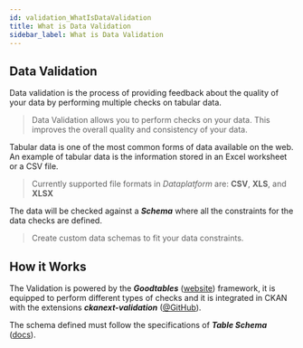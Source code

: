```yaml
---
id: validation_WhatIsDataValidation
title: What is Data Validation 
sidebar_label: What is Data Validation
---
```

## Data Validation

Data validation is the process of providing feedback about the quality of your data by performing multiple checks on tabular data. 

> Data Validation allows you to perform checks on your data. This improves the overall quality and consistency of your data.

Tabular data is one of the most common forms of data available on the web. An example of tabular data is the information stored in an Excel worksheet or a CSV file.

> Currently supported file formats in *Dataplatform* are: **CSV**, **XLS**, and **XLSX**

The data will be checked against a ***Schema*** where all the constraints for the data checks are defined.
 
> Create custom data schemas to fit your data constraints.

## How it Works

The Validation is powered by the ***Goodtables*** (<a href="https://goodtables.io/" target="_blank">website</a>) framework, it is equipped to 
perform different types of checks and it is integrated in CKAN with the extensions ***ckanext-validation*** (<a href="https://github.com/frictionlessdata/ckanext-validation" target="_blank">@GitHub</a>).

The schema defined must follow the specifications of ***Table Schema*** (<a href="https://frictionlessdata.io/specs/table-schema/" target="_blank">docs</a>).
